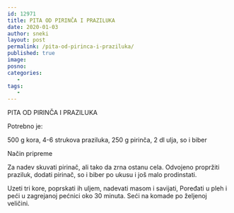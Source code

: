 ```yaml
---
id: 12971
title: PITA OD PIRINČA I PRAZILUKA
date: 2020-01-03
author: sneki
layout: post
permalink: /pita-od-pirinca-i-praziluka/
published: true
image: 
posno: 
categories:
   -
tags:
   -
---
```

PITA OD PIRINČA I PRAZILUKA

Potrebno je:

500 g kora, 
4-6 strukova praziluka,
250 g pirinča, 
2 dl ulja, 
so i biber

Način pripreme

Za nadev skuvati pirinač, ali tako da zrna ostanu
cela. Odvojeno propržiti praziluk, dodati pirinač, so i
biber po ukusu i još malo prodinstati.

Uzeti tri kore, poprskati ih uljem, nadevati masom i
savijati, Poređati u pleh i peći u zagrejanoj pećnici oko
30 minuta. Seći na komade po željenoj veličini.

  

